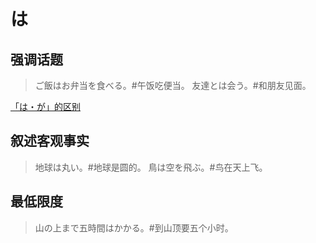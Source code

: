# は

## 强调话题

> ご飯はお弁当を食べる。#午饭吃便当。
> 友達とは会う。#和朋友见面。

[「は・が」的区别](../grammar/diff#はが)

## 叙述客观事实

> 地球は丸い。#地球是圆的。
> 鳥は空を飛ぶ。#鸟在天上飞。

## 最低限度

> 山の上まで五時間はかかる。#到山顶要五个小时。

